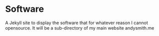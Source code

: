 # Software
A Jekyll site to display the software that for whatever reason I cannot opensource. It will be a sub-directory of my main website andysmith.me

